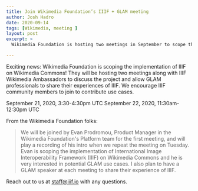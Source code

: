 ```yaml
---
title: Join Wikimedia Foundation’s IIIF + GLAM meeting
author: Josh Hadro
date: 2020-09-14
tags: [Wikimedia, meeting ]
layout: post
excerpt: >
  Wikimedia Foundation is hosting two meetings in September to scope the implementation of IIIF on Wikimedia Commons.

---
```


Exciting news: Wikimedia Foundation is scoping the implementation of IIIF on Wikimedia Commons! They will be hosting two meetings along with IIIF Wikimedia Ambassadors to discuss the project and allow GLAM professionals to share their experiences of IIIF. We encourage IIIF community members to join to contribute use cases.

September 21, 2020, 3:30-4:30pm UTC
September 22, 2020, 11:30am-12:30pm UTC

From the Wikimedia Foundation folks:
> We will be joined by Evan Prodromou, Product Manager in the Wikimedia Foundation's Platform team for the first meeting, and will play a recording of his intro when we repeat the meeting on Tuesday. Evan is scoping the implementation of International Image Interoperability Framework (IIIF) on Wikimedia Commons and he is very interested in potential GLAM use cases. I also plan to have a GLAM speaker at each meeting to share their experience of IIIF.

Reach out to us at <staff@iiif.io> with any questions.
